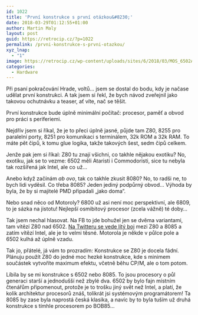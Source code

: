 ```yaml
---
id: 1022
title: 'První konstrukce s první otázkou&#8230;'
date: 2018-03-29T01:12:55+01:00
author: Martin Maly
layout: post
guid: https://retrocip.cz/?p=1022
permalink: /prvni-konstrukce-s-prvni-otazkou/
xyz_lnap:
  - "1"
image: https://retrocip.cz/wp-content/uploads/sites/6/2018/03/MOS_6502AD_4585_top-790x198.jpg
categories:
  - Hardware
---
```

Při psaní pokračování Hrade, voltů&#8230; jsem se dostal do bodu, kdy je načase udělat první konstrukci. A tak jsem si řekl, že bych návod zveřejnil jako takovou ochutnávku a teaser, ať víte, nač se těšit.

<!--more-->

První konstrukce bude úplně minimální počítač: procesor, paměť a obvod pro práci s periferiemi.

Nejdřív jsem si říkal, že je to přeci úplně jasné, půjde tam Z80, 8255 pro paralelní porty, 8251 pro komunikaci s terminálem, 32k ROM a 32k RAM. To máte pět čipů, k tomu glue logika, takže takových šest, sedm čipů celkem.

Jenže pak jem si říkal: Z80 tu znají všichni, co takhle nějakou exotiku? No, exotiku, jak se to vezme: 6502 měli Ataristi i Commodoristi, sice tu nebyla tak rozšířená jak Intel, ale co už&#8230;

Anebo když začínám _ab ovo_, tak co takhle zkusit 8080? No, to radši ne, to bych lidi vyděsil. Co třeba 8085? Jeden jediný podpůrný obvod&#8230; Výhoda by byla, že by si majitelé PMD připadali &#8222;jako doma&#8220;.

Nebo snad něco od Motoroly? 6800 už asi není moc perspektivní, ale 6809, to je sázka na jistotu! Nejlepší osmibitový procesor (zcela vážně) té doby&#8230;

Tak jsem nechal hlasovat. Na FB to jde bohužel jen se dvěma variantami, tam vítězí Z80 nad 6502. [Na Twitteru se vede lítý boj](https://twitter.com/adent/status/979029512603230208) mezi Z80 a 8085 a zatím vítězí Intel, ale je to velmi těsné. Motorola je někde v půlce pole a 6502 kulhá až úplně vzadu.

Tak jo, přátelé, já vám to prozradím: Konstrukce se Z80 je docela fádní. Plánuju použít Z80 do jedné moc hezké konstrukce, kde s minimem součástek vytvoříte maximum efektu, včetně běhu CP/M, ale o tom potom.

Líbila by se mi konstrukce s 6502 nebo 8085. To jsou procesory o půl generaci starší a jednodušší než zbylé dva. 6502 by bylo fajn místním čtenářům připomenout, protože je to trošku jiný svět než Intel, a platí, že kolik architektur procesorů znáš, tolikrát jsi systémovým programátorem! Ta 8085 by zase byla naprostá česká klasika, a navíc by to byla tuším už druhá konstrukce s tímhle procesorem po BOB85&#8230;